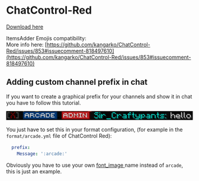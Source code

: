 # ChatControl-Red

[Download here](https://www.mc-market.org/resources/18217/)

ItemsAdder Emojis compatibility:\
More info here: [https://github.com/kangarko/ChatControl-Red/issues/853#issuecomment-818497610](https://github.com/kangarko/ChatControl-Red/issues/853#issuecomment-818497610)

## Adding custom channel prefix in chat

If you want to create a graphical prefix for your channels and show it in chat you have to follow this tutorial.

![An example that shows the ARCADE prefix for the Arcade channel](<../../.gitbook/assets/immagine (10).png>)

You just have to set this in your format configuration, (for example in the `format/arcade.yml` file of ChatControl Red):

```yaml
  prefix:
    Message: ':arcade:'
```

Obviously you have to use your own [font\_image ](../../plugin-usage/adding-content/font-images/)name instead of `arcade`, this is just an example.
